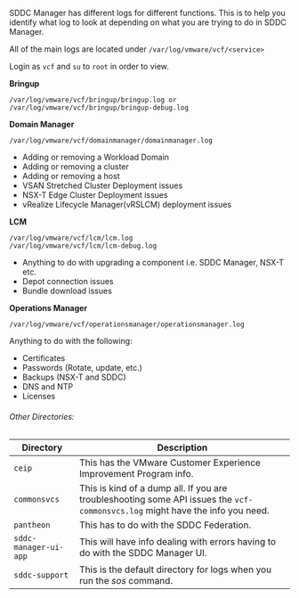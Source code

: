 
SDDC Manager has different logs for different functions. This is to help you identify what log to look at depending on what you are trying to do in SDDC Manager.

All of the main logs are located under  `/var/log/vmware/vcf/<service>`

Login as `vcf` and `su` to `root` in order to view.

**Bringup**
```
/var/log/vmware/vcf/bringup/bringup.log or 
/var/log/vmware/vcf/bringup/bringup-debug.log
```

**Domain Manager**

```
/var/log/vmware/vcf/domainmanager/domainmanager.log
```
-   Adding or removing a Workload Domain
-   Adding or removing a cluster
-   Adding or removing a host
-   VSAN Stretched Cluster Deployment issues
-   NSX-T Edge Cluster Deployment issues
-   vRealize Lifecycle Manager(vRSLCM) deployment issues

**LCM**
```
/var/log/vmware/vcf/lcm/lcm.log
/var/log/vmware/vcf/lcm/lcm-debug.log
```
-   Anything to do with upgrading a component i.e. SDDC Manager, NSX-T etc.
-   Depot connection issues
-   Bundle download issues

  

**Operations Manager**
```
/var/log/vmware/vcf/operationsmanager/operationsmanager.log
```
Anything to do with the following:
-   Certificates
-   Passwords (Rotate, update, etc.)
-   Backups (NSX-T and SDDC)
-   DNS and NTP
-   Licenses
  
###### Other Directories:

Directory | Description
---|---
`ceip` | This has the VMware Customer Experience Improvement Program info.
`commonsvcs` | This is kind of a dump all. If you are troubleshooting some API issues the `vcf-commonsvcs.log` might have the info you need.
`pantheon` | This has to do with the SDDC Federation.
`sddc-manager-ui-app`   | This will have info dealing with errors having to do with the SDDC Manager UI.
`sddc-support` | This is the default directory for logs when you run the _sos_ command.

